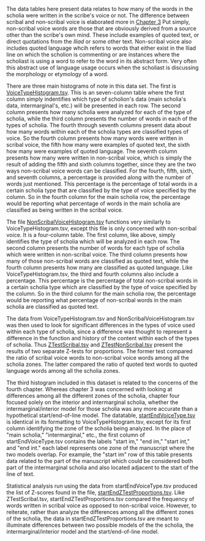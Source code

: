 The data tables here present data relates to how many of the words in the scholia were written in the scribe's voice or not. The difference between scribal and non-scribal voice is elaborated more in [Chapter 3](https://github.com/cjschu17/Thesis2016-2017/blob/master/ThesisWriting/Chapter3.md) Put simply, non-scribal voice words are those that are obviously derived from a source other than the scribe's own mind. These include examples of quoted text, or direct quotations from the *Iliad* or some other text. Non-scribal voice also includes quoted language whcih refers to words that either exist in the Iliad line on which the scholion is commenting or are instances where the scholiast is using a word to refer to the word in its abstract form. Very often this abstract use of language usage occurs when the scholiast is discussing the morphology or etymology of a word.

There are three main histograms of note in this data set. The first is [VoiceTypeHistogram.tsv](https://github.com/cjschu17/Thesis2016-2017/blob/master/Appendix/Chapters3%264/Data/VoiceTypeData/VoiceTypeHistogram.tsv). This is an seven-column table where the first column simply indentifies which type of scholion's data (main scholia's data, intermarginal's, etc.) will be presented in each row. The second column presents how many scholia were analyzed for each of the type of scholia, while the third column presents the number of words in each of the types of scholia. The fourth through seventh columns present data about how many words within each of the scholia types are classified types of voice. So the fourth column presents how many words were written in scribal voice, the fifth how many were examples of quoted text, the sixth how many were examples of quoted language. The seventh column presents how many were written in non-scribal voice, which is simply the result of adding the fifth and sixth columns together, since they are the two ways non-scribal voice words can be classified. For the fourth, fifth, sixth, and seventh columns, a percentage is provided along with the number of words just mentioned. This percentage is the percentage of total words in a certain scholia type that are classified by the type of voice specified by the column. So in the fourth column for the main scholia row, the percentage would be reporting what percentage of words in the main scholia are classified as being written in the scribal voice. 

The file [NonScribalVoiceHistogram.tsv](https://github.com/cjschu17/Thesis2016-2017/blob/master/Appendix/Chapters3%264/Data/VoiceTypeData/NonScribalVoiceByType.tsv) functions very similarly to VoiceTypeHistogram.tsv, except this file is only concerned with non-scribal voice. It is a four-column table. The first column, like above, simply identifies the type of scholia which will be analyzed in each row. The second column presents the number of words for each type of scholia which were written in non-scribal voice. The third column presents how many of those non-scribal words are classified as quoted text, while the fourth column presents how many are classified as quoted language. Like VoiceTypeHistogram.tsv, the third and fourth columns also include a percentage. This percentage is the percentage of total non-scribal words in a certain scholia type which are classified by the type of voice specified by the column. So in the third column for the main scholia row, the percentage would be reporting what percentage of non-scribal words in the main scholia are classified as quoted text. 

The data from VoiceTypeHistogram.tsv and NonScribalVoiceHistogram.tsv was then used to look for significant differences in the types of voice used within each type of scholia, since a difference was thought to represent a difference in the function and history of the content within each of the types of scholia. Thus [ZTestScribal.tsv](https://github.com/cjschu17/Thesis2016-2017/blob/master/Appendix/Chapters3%264/Data/VoiceTypeData/ZTestScribal.tsv) and [ZTestNonScribal.tsv](https://github.com/cjschu17/Thesis2016-2017/blob/master/Appendix/Chapters3%264/Data/VoiceTypeData/ZTestNonScribal.tsv) present the results of two separate Z-tests for proportions. The former test compared the ratio of scribal voice words to non-scribal voice words among all the scholia zones. The latter compared the ratio of quoted text words to quoted language words among all the scholia zones. 

The third histogram included in this dataset is related to the concerns of the fourth chapter. Whereas chapter 3 was concerned with looking at differences among all the different zones of the scholia, chapter four focused solely on the interior and intermarginal scholia, whether the intermarginal/interior model for those scholia was any more accurate than a hypothetical start/end-of-line model. The datatable, [startEndVoiceType.tsv](https://github.com/cjschu17/Thesis2016-2017/blob/master/Appendix/Chapters3%264/Data/VoiceTypeData/startEndVoiceType.tsv) is identical in its formatting to VoiceTypeHistogram.tsv, except for its first column identifying the zone of the scholia being analyzed. In the place of "main scholia," "intermarginal," etc., the first column of startEndVoiceType.tsv contains the labels "start im," "end im," "start int," and "end int." each label represents one zone of the manuscript where the two models overlap. For example, the "start im" row of this table presents data related to the part of the manuscript which could be considered both part of the intermarginal scholia and also located adjacent to the start of the line of text.

Statistical analysis run using the data from startEndVoiceType.tsv produced the list of Z-scores found in the file, [startEndZTestProportions.tsv](https://github.com/cjschu17/Thesis2016-2017/blob/master/Appendix/Chapters3%264/Data/VoiceTypeData/startEndZTestProportions.tsv). Like ZTestScribal.tsv, startEndZTestProportions.tsv compared the frequency of words written in scribal voice as opposed to non-scribal voice. However, to reiterate, rather than analyze the differences among all the different zones of the scholia, the data in startEndZTestProportions.tsv are meant to illuminate differences between two possible models of the the scholia, the intermarginal/interior model and the start/end-of-line model.
